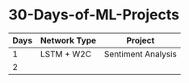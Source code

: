 # 30-Days-of-ML-Projects

| Days 	| Network Type 	|       Project      	|
|------	|--------------	|:------------------:	|
| 1    	| LSTM + W2C   	| Sentiment Analysis 	|
| 2    	|              	|                    	|
